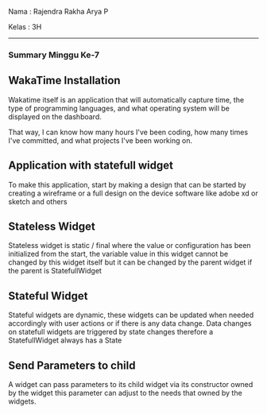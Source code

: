 Nama  : Rajendra Rakha Arya P

Kelas : 3H

---

### Summary Minggu Ke-7

## WakaTime Installation

Wakatime itself is an application that will automatically capture time, the type of programming languages, and what operating system will be displayed on the dashboard. 

That way, I can know how many hours I've been coding, how many times I've committed, and what projects I've been working on.

## Application with statefull widget

To make this application, start by making
a design that can be started by creating a wireframe or a full design on the device
software like adobe xd or sketch and others

## Stateless Widget

Stateless widget is static / final where the value or configuration has been initialized from the start, the variable value in this widget cannot be changed by this widget itself
but it can be changed by the parent widget if the parent is StatefullWidget

## Stateful Widget

Stateful widgets are dynamic, these widgets can be updated when needed accordingly
with user actions or if there is any data change. Data changes on statefull
widgets are triggered by state changes therefore a StatefullWidget always has a State

## Send Parameters to child

A widget can pass parameters to its child widget via its constructor
owned by the widget this parameter can adjust to the needs that
owned by the widgets.

